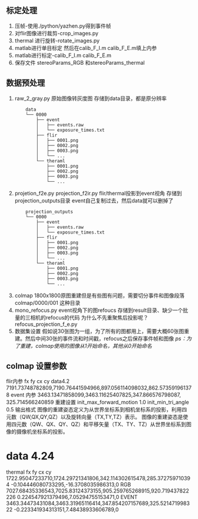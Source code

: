 ## 标定处理
1. 压帧-使用./python/yazhen.py得到事件帧
2. 对flir图像进行裁剪-crop_images.py
3. thermal 进行旋转-rotate_images.py
4. matlab进行单目标定 然后在calib_F_I.m  calib_F_E.m填上内参
5. matlab进行标定-calib_F_I.m  calib_F_E.m
6. 保存文件 stereoParams_RGB 和stereoParams_thermal
## 数据预处理
1. raw_2_gray.py  原始图像转灰度图  存储到data目录，都是原分辨率
    ```
        data
        └── 0000
            ├── event
            │   ├── events.raw
            │   └── exposure_times.txt
            ├── flir
            │   ├── 0001.png
            │   ├── 0002.png
            │   ├── 0003.png
            │   └── ...
            └── theraml
                ├── 0001.png
                ├── 0002.png
                ├── 0003.png
                └── ...
    ```
2. projetion_f2e.py projection_f2ir.py flir/thermal投影到event视角 存储到projection_outputs目录 event自己复制过去，然后data就可以删掉了
    ```
        projection_outputs
        └── 0000
            ├── event
            │   ├── events.raw
            │   └── exposure_times.txt
            ├── flir
            │   ├── 0001.png
            │   ├── 0002.png
            │   ├── 0003.png
            │   └── ...
            └── theraml
                ├── 0001.png
                ├── 0002.png
                ├── 0003.png
                └── ...
    ```
3. colmap  1800x1800原图重建但是有些图有问题，需要切分事件和图像段落 colmap/0000/001 这种目录
4. mono_refocus.py  event视角下的图refoucs 存储到result目录、缺少一个批量的三相机的refocus的代码   为什么不先重聚焦后投影呢？refocus_projection_f_e.py
4. 数据集设置 假如说30张图为一组，为了所有的图都用上，需要大概60张图重建。然后中间30张的事件流和时间戳，refocus之后保存事件帧和图像
*ps：为了重建，colmap使用的图像从1开始命名，其他从0开始命名*
## colmap 设置参数
flir内参 fx fy cx cy
data4.2 
7191.73748782809,7190.76441594966,897.056114098032,862.573591961378
event 内参
3463.13471858099,3463.11625407825,347.866576798087, 325.714566240859
重建设置
init_max_forward_motion  1.0
init_min_tri_angle  0.5
输出格式
图像的重建姿态定义为从世界坐标系到相机坐标系的投影，利用四元数（QW,QX,QY,QZ）以及旋转向量（TX,TY,TZ）表示。	
图像的重建姿态是使用四元数（QW、QX、QY、QZ）和平移矢量（TX、TY、TZ）从世界坐标系到图像的摄像机坐标系的投影。	

# data 4.24
thermal
fx fy cx cy 
1722.95047233710,1724.29721341806,342.114302615478,285.372759710394
-0.104446080733295,-16.3708035986313,0
RGB
7027.68435336543,7025.83124373155,905.259765268915,920.719437822226
0.224547921379496,7.05294755153471,0
EVENT
3463.34473431084,3463.31965116414,347.854207157689,325.521471998322
-0.223341934313151,7.48438933606789,0
